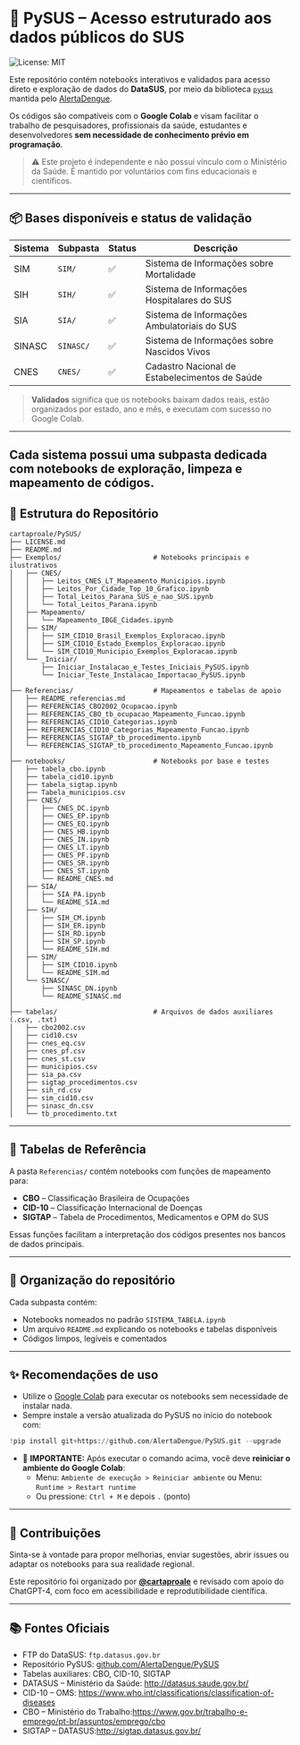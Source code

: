 
# 🧠 PySUS – Acesso estruturado aos dados públicos do SUS

![License: MIT](https://img.shields.io/badge/License-MIT-yellow.svg)

Este repositório contém notebooks interativos e validados para acesso direto e exploração de dados do **DataSUS**, por meio da biblioteca [`pysus`](https://github.com/AlertaDengue/PySUS) mantida pelo [AlertaDengue](https://info.dengue.mat.br/).

Os códigos são compatíveis com o **Google Colab** e visam facilitar o trabalho de pesquisadores, profissionais da saúde, estudantes e desenvolvedores **sem necessidade de conhecimento prévio em programação**.

> ⚠️ Este projeto é independente e não possui vínculo com o Ministério da Saúde. É mantido por voluntários com fins educacionais e científicos.

---

## 📦 Bases disponíveis e status de validação

| Sistema | Subpasta  | Status | Descrição                                      |
|---------|-----------|--------|------------------------------------------------|
| SIM     | `SIM/`    | ✅     | Sistema de Informações sobre Mortalidade       |
| SIH     | `SIH/`    | ✅     | Sistema de Informações Hospitalares do SUS     |
| SIA     | `SIA/`    | ✅     | Sistema de Informações Ambulatoriais do SUS    |
| SINASC  | `SINASC/` | ✅     | Sistema de Informações sobre Nascidos Vivos    |
| CNES    | `CNES/`   | ✅     | Cadastro Nacional de Estabelecimentos de Saúde |

> **Validados** significa que os notebooks baixam dados reais, estão organizados por estado, ano e mês, e executam com sucesso no Google Colab.

---
Cada sistema possui uma subpasta dedicada com notebooks de exploração, limpeza e mapeamento de códigos.
---

## 📁 Estrutura do Repositório

```
cartaproale/PySUS/
├── LICENSE.md
├── README.md
├── Exemplos/                       # Notebooks principais e ilustrativos
│   ├── CNES/
│   │   ├── Leitos_CNES_LT_Mapeamento_Municipios.ipynb
│   │   ├── Leitos_Por_Cidade_Top_10_Grafico.ipynb
│   │   ├── Total_Leitos_Parana_SUS_e_nao_SUS.ipynb
│   │   └── Total_Leitos_Parana.ipynb
│   ├── Mapeamento/
│   │   └── Mapeamento_IBGE_Cidades.ipynb
│   ├── SIM/
│   │   ├── SIM_CID10_Brasil_Exemplos_Exploracao.ipynb
│   │   ├── SIM_CID10_Estado_Exemplos_Exploracao.ipynb
│   │   └── SIM_CID10_Municipio_Exemplos_Exploracao.ipynb
│   └── _Iniciar/
│       ├── Iniciar_Instalacao_e_Testes_Iniciais_PySUS.ipynb
│       └── Iniciar_Teste_Instalacao_Importacao_PySUS.ipynb
│
├── Referencias/                    # Mapeamentos e tabelas de apoio
│   ├── README_referencias.md
│   ├── REFERENCIAS_CBO2002_Ocupacao.ipynb
│   ├── REFERENCIAS_CBO_tb_ocupacao_Mapeamento_Funcao.ipynb
│   ├── REFERENCIAS_CID10_Categorias.ipynb
│   ├── REFERENCIAS_CID10_Categorias_Mapeamento_Funcao.ipynb
│   ├── REFERENCIAS_SIGTAP_tb_procedimento.ipynb
│   └── REFERENCIAS_SIGTAP_tb_procedimento_Mapeamento_Funcao.ipynb
│
├── notebooks/                      # Notebooks por base e testes
│   ├── tabela_cbo.ipynb
│   ├── tabela_cid10.ipynb
│   ├── tabela_sigtap.ipynb
│   ├── Tabela_municipios.csv
│   ├── CNES/
│   │   ├── CNES_DC.ipynb
│   │   ├── CNES_EP.ipynb
│   │   ├── CNES_EQ.ipynb
│   │   ├── CNES_HB.ipynb
│   │   ├── CNES_IN.ipynb
│   │   ├── CNES_LT.ipynb
│   │   ├── CNES_PF.ipynb
│   │   ├── CNES_SR.ipynb
│   │   ├── CNES_ST.ipynb
│   │   └── README_CNES.md
│   ├── SIA/
│   │   ├── SIA_PA.ipynb
│   │   └── README_SIA.md
│   ├── SIH/
│   │   ├── SIH_CM.ipynb
│   │   ├── SIH_ER.ipynb
│   │   ├── SIH_RD.ipynb
│   │   ├── SIH_SP.ipynb
│   │   └── README_SIH.md
│   ├── SIM/
│   │   ├── SIM_CID10.ipynb
│   │   └── README_SIM.md
│   └── SINASC/
│       ├── SINASC_DN.ipynb
│       └── README_SINASC.md
│
├── tabelas/                        # Arquivos de dados auxiliares (.csv, .txt)
│   ├── cbo2002.csv
│   ├── cid10.csv
│   ├── cnes_eq.csv
│   ├── cnes_pf.csv
│   ├── cnes_st.csv
│   ├── municipios.csv
│   ├── sia_pa.csv
│   ├── sigtap_procedimentos.csv
│   ├── sih_rd.csv
│   ├── sim_cid10.csv
│   ├── sinasc_dn.csv
│   └── tb_procedimento.txt

```

---

## 🧩 Tabelas de Referência

A pasta `Referencias/` contém notebooks com funções de mapeamento para:

- **CBO** – Classificação Brasileira de Ocupações
- **CID-10** – Classificação Internacional de Doenças
- **SIGTAP** – Tabela de Procedimentos, Medicamentos e OPM do SUS

Essas funções facilitam a interpretação dos códigos presentes nos bancos de dados principais.

---

## 📁 Organização do repositório

Cada subpasta contém:

- Notebooks nomeados no padrão `SISTEMA_TABELA.ipynb`
- Um arquivo `README.md` explicando os notebooks e tabelas disponíveis
- Códigos limpos, legíveis e comentados

---

## ✨ Recomendações de uso

- Utilize o [Google Colab](https://colab.research.google.com/) para executar os notebooks sem necessidade de instalar nada.
- Sempre instale a versão atualizada do PySUS no início do notebook com:

```python
!pip install git+https://github.com/AlertaDengue/PySUS.git --upgrade
```

- 🔁 **IMPORTANTE:** Após executar o comando acima, você deve **reiniciar o ambiente do Google Colab**:
  - Menu: `Ambiente de execução > Reiniciar ambiente` ou
    Menu: `Runtime > Restart runtime`
  - Ou pressione: `Ctrl + M` e depois `.` (ponto)

---

## 💬 Contribuições

Sinta-se à vontade para propor melhorias, enviar sugestões, abrir issues ou adaptar os notebooks para sua realidade regional.

Este repositório foi organizado por **[@cartaproale](https://github.com/cartaproale)** e revisado com apoio do ChatGPT-4, com foco em acessibilidade e reprodutibilidade científica.

---

## 📚 Fontes Oficiais

- FTP do DataSUS: `ftp.datasus.gov.br`
- Repositório PySUS: [github.com/AlertaDengue/PySUS](https://github.com/AlertaDengue/PySUS)
- Tabelas auxiliares: CBO, CID-10, SIGTAP
- DATASUS – Ministério da Saúde: http://datasus.saude.gov.br/
- CID-10 – OMS: https://www.who.int/classifications/classification-of-diseases
- CBO – Ministério do Trabalho:https://www.gov.br/trabalho-e-emprego/pt-br/assuntos/emprego/cbo
- SIGTAP – DATASUS:http://sigtap.datasus.gov.br/
